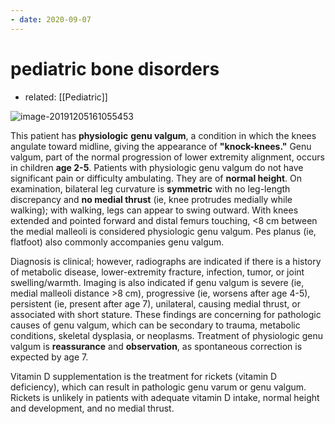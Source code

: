 ```yaml
---
- date: 2020-09-07
---
```


# pediatric bone disorders

- related: [[Pediatric]]

<!-- genu valgum age, symptom, treatment -->

![image-20191205161055453](https://photos.thisispiggy.com/file/wikiFiles/image-20191205161055453.png)

This patient has **physiologic** **genu valgum**, a condition in which the knees angulate toward midline, giving the appearance of **"knock-knees."** Genu valgum, part of the normal progression of lower extremity alignment, occurs in children **age 2-5**. Patients with physiologic genu valgum do not have significant pain or difficulty ambulating. They are of **normal height**. On examination, bilateral leg curvature is **symmetric** with no leg-length discrepancy and **no medial thrust** (ie, knee protrudes medially while walking); with walking, legs can appear to swing outward. With knees extended and pointed forward and distal femurs touching, <8 cm between the medial malleoli is considered physiologic genu valgum. Pes planus (ie, flatfoot) also commonly accompanies genu valgum.

Diagnosis is clinical; however, radiographs are indicated if there is a history of metabolic disease, lower-extremity fracture, infection, tumor, or joint swelling/warmth. Imaging is also indicated if genu valgum is severe (ie, medial malleoli distance >8 cm), progressive (ie, worsens after age 4-5), persistent (ie, present after age 7), unilateral, causing medial thrust, or associated with short stature. These findings are concerning for pathologic causes of genu valgum, which can be secondary to trauma, metabolic conditions, skeletal dysplasia, or neoplasms. Treatment of physiologic genu valgum is **reassurance** and **observation**, as spontaneous correction is expected by age 7.

Vitamin D supplementation is the treatment for rickets (vitamin D deficiency), which can result in pathologic genu varum or genu valgum. Rickets is unlikely in patients with adequate vitamin D intake, normal height and development, and no medial thrust.
